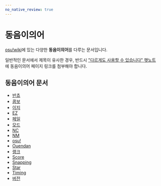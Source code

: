 ```yaml
---
no_native_review: true
---
```


# 동음이의어

[osu!wiki](/wiki/Main_Page)에 있는 다양한 **동음이의어**를 다루는 문서입니다.

일반적인 문서에서 제목이 유사한 경우, 반드시 ["다르게도 사용할 수 있습니다" 햇노트](/wiki/Article_styling_criteria/Formatting#다르게도-사용할-수-있습니다)에 동음이의어 페이지 링크를 첨부해야 합니다.

## 동음이의어 문서

- [반쵸](Bancho)
- [콤보](Combo)
- [이지](Easy)
- [EZ](EZ)
- [페일](Fail)
- [모드](Mod)
- [NC](NC)
- [NM](NM)
- [osu!](osu!)
- [Ouendan](Ouendan)
- [랭크](Rank)
- [Score](Score)
- [Snapping](Snapping)
- [Star](Star)
- [Timing](Timing)
- [버전](Version)
